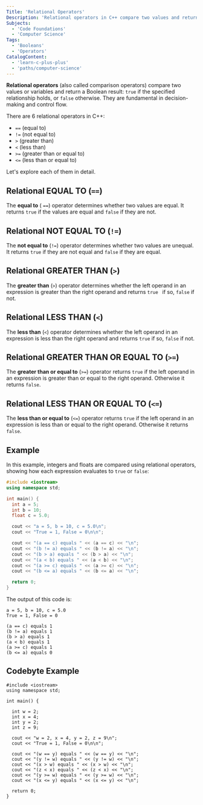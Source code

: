```yaml
---
Title: 'Relational Operators'
Description: 'Relational operators in C++ compare two values and return a boolean result (true or false) based on the relationship between them.'
Subjects:
  - 'Code Foundations'
  - 'Computer Science'
Tags:
  - 'Booleans'
  - 'Operators'
CatalogContent:
  - 'learn-c-plus-plus'
  - 'paths/computer-science'
---
```


**Relational operators** (also called comparison operators) compare two values or variables and return a Boolean result: `true` if the specified relationship holds, or `false` otherwise. They are fundamental in decision-making and control flow.

There are 6 relational operators in C++:

- `==` (equal to)
- `!=` (not equal to)
- `>` (greater than)
- `<` (less than)
- `>=` (greater than or equal to)
- `<=` (less than or equal to)

Let's explore each of them in detail.

## Relational EQUAL TO (`==`)

The **equal to** ( `==`) operator determines whether two values are equal. It returns `true` if the values are equal and `false` if they are not.

## Relational NOT EQUAL TO (`!=`)

The **not equal to** (`!=`) operator determines whether two values are unequal. It returns `true` if they are not equal and `false` if they are equal.

## Relational GREATER THAN (`>`)

The **greater than** (`>`) operator determines whether the left operand in an expression is greater than the right operand and returns `true ` if so, `false` if not.

## Relational LESS THAN (`<`)

The **less than** (`<`) operator determines whether the left operand in an expression is less than the right operand and returns `true` if so, `false` if not.

## Relational GREATER THAN OR EQUAL TO (`>=`)

The **greater than or equal to** (`>=`) operator returns `true` if the left operand in an expression is greater than or equal to the right operand. Otherwise it returns `false`.

## Relational LESS THAN OR EQUAL TO (`<=`)

The **less than or equal to** (`<=`) operator returns `true` if the left operand in an expression is less than or equal to the right operand. Otherwise it returns `false`.

## Example

In this example, integers and floats are compared using relational operators, showing how each expression evaluates to `true` or `false`:

```cpp
#include <iostream>
using namespace std;

int main() {
  int a = 5;
  int b = 10;
  float c = 5.0;

  cout << "a = 5, b = 10, c = 5.0\n";
  cout << "True = 1, False = 0\n\n";

  cout << "(a == c) equals " << (a == c) << "\n";
  cout << "(b != a) equals " << (b != a) << "\n";
  cout << "(b > a) equals " << (b > a) << "\n";
  cout << "(a < b) equals " << (a < b) << "\n";
  cout << "(a >= c) equals " << (a >= c) << "\n";
  cout << "(b <= a) equals " << (b <= a) << "\n";

  return 0;
}
```

The output of this code is:

```shell
a = 5, b = 10, c = 5.0
True = 1, False = 0

(a == c) equals 1
(b != a) equals 1
(b > a) equals 1
(a < b) equals 1
(a >= c) equals 1
(b <= a) equals 0
```

## Codebyte Example

```codebytes/cpp
#include <iostream>
using namespace std;

int main() {

  int w = 2;
  int x = 4;
  int y = 2;
  int z = 9;

  cout << "w = 2, x = 4, y = 2, z = 9\n";
  cout << "True = 1, False = 0\n\n";

  cout << "(w == y) equals " << (w == y) << "\n";
  cout << "(y != w) equals " << (y != w) << "\n";
  cout << "(x > w) equals " << (x > w) << "\n";
  cout << "(z < x) equals " << (z < x) << "\n";
  cout << "(y >= w) equals " << (y >= w) << "\n";
  cout << "(x <= y) equals " << (x <= y) << "\n";

  return 0;
}
```
